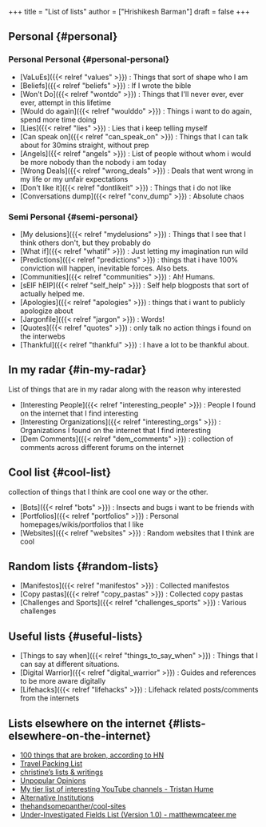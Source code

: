 +++
title = "List of lists"
author = ["Hrishikesh Barman"]
draft = false
+++

## Personal {#personal}


### Personal Personal {#personal-personal}

-   [VaLuEs]({{< relref "values" >}}) : Things that sort of shape who I am
-   [Beliefs]({{< relref "beliefs" >}}) : If I wrote the bible
-   [Won't Do]({{< relref "wontdo" >}}) : Things that I'll never ever, ever ever, attempt in this lifetime
-   [Would do again]({{< relref "woulddo" >}}) : Things i want to do again, spend more time doing
-   [Lies]({{< relref "lies" >}}) : Lies that i keep telling myself
-   [Can speak on]({{< relref "can_speak_on" >}}) : Things that I can talk about for 30mins straight, without prep
-   [Angels]({{< relref "angels" >}}) : List of people without whom i would be more nobody than the nobody i am today
-   [Wrong Deals]({{< relref "wrong_deals" >}}) : Deals that went wrong in my life or my unfair expectations
-   [Don't like it]({{< relref "dontlikeit" >}}) : Things that i do not like
-   [Conversations dump]({{< relref "conv_dump" >}}) : Absolute chaos


### Semi Personal {#semi-personal}

-   [My delusions]({{< relref "mydelusions" >}}) : Things that I see that I think others don't, but they probably do
-   [What if]({{< relref "whatif" >}}) : Just letting my imagination run wild
-   [Predictions]({{< relref "predictions" >}}) : things that i have 100% conviction will happen, inevitable forces. Also bets.
-   [Communities]({{< relref "communities" >}}) : Ah! Humans.
-   [sElF hElP]({{< relref "self_help" >}}) : Self help blogposts that sort of actually helped me.
-   [Apologies]({{< relref "apologies" >}}) : things that i want to publicly apologize about
-   [Jargonfile]({{< relref "jargon" >}}) : Words!
-   [Quotes]({{< relref "quotes" >}}) : only talk no action things i found on the interwebs
-   [Thankful]({{< relref "thankful" >}}) : I have a lot to be thankful about.


## In my radar {#in-my-radar}

List of things that are in my radar along with the reason why interested

-   [Interesting People]({{< relref "interesting_people" >}}) : People I found on the internet that I find interesting
-   [Interesting Organizations]({{< relref "interesting_orgs" >}}) : Organizations I found on the internet that I find interesting
-   [Dem Comments]({{< relref "dem_comments" >}}) : collection of comments across different forums on the internet


## Cool list {#cool-list}

collection of things that I think are cool one way or the other.

-   [Bots]({{< relref "bots" >}}) : Insects and bugs i want to be friends with
-   [Portfolios]({{< relref "portfolios" >}}) : Personal homepages/wikis/portfolios that I like
-   [Websites]({{< relref "websites" >}}) : Random websites that I think are cool


## Random lists {#random-lists}

-   [Manifestos]({{< relref "manifestos" >}}) : Collected manifestos
-   [Copy pastas]({{< relref "copy_pastas" >}}) : Collected copy pastas
-   [Challenges and Sports]({{< relref "challenges_sports" >}}) : Various challenges


## Useful lists {#useful-lists}

-   [Things to say when]({{< relref "things_to_say_when" >}}) : Things that I can say at different situations.
-   [Digital Warrior]({{< relref "digital_warrior" >}}) : Guides and references to be more aware digitally
-   [Lifehacks]({{< relref "lifehacks" >}}) : Lifehack related posts/comments from the internets


## Lists elsewhere on the internet {#lists-elsewhere-on-the-internet}

-   [100 things that are broken, according to HN](https://news.ycombinator.com/item?id=11860496)
-   [Travel Packing List](https://www.evernote.com/shard/s204/client/snv?noteGuid=6ca15c53-0981-4e4a-ac7e-3871947c7414&noteKey=154edd1559be9188a589c6713b4b7ae8&sn=https%3A%2F%2Fwww.evernote.com%2Fshard%2Fs204%2Fsh%2F6ca15c53-0981-4e4a-ac7e-3871947c7414%2F154edd1559be9188a589c6713b4b7ae8&title=Travel%2BPacking%2BList)
-   [christine’s lists &amp; writings](https://docs.google.com/document/d/1zl33fxKigWN4Hd1AWOxopuvzQZfPpMUwGTLbB07dXzU/edit#heading=h.zc6kimanub7n)
-   [Unpopular Opinions](https://www.hella.cheap/unpopular-opinions/)
-   [My tier list of interesting YouTube channels - Tristan Hume](https://thume.ca/2020/07/19/my-youtube-tier-list/)
-   [Alternative Institutions](https://mason.gmu.edu/~rhanson/altinst.html)
-   [thehandsomepanther/cool-sites](https://github.com/thehandsomepanther/cool-sites)
-   [Under-Investigated Fields List (Version 1.0) - matthewmcateer.me](https://matthewmcateer.me/blog/under-investigated-fields/)
